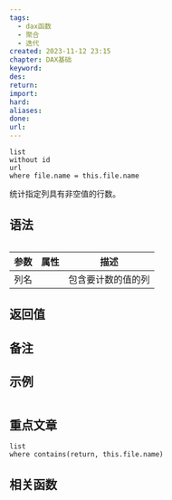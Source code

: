 ```yaml
---
tags:
  - dax函数
  - 聚合
  - 迭代
created: 2023-11-12 23:15
chapter: DAX基础
keyword: 
des: 
return: 
import: 
hard: 
aliases: 
done: 
url:
---
```


```dataview
list 
without id
url
where file.name = this.file.name
```

统计指定列具有非空值的行数。

## 语法

```js

```

| **参数** | **属性** | **描述**           |
| -------- | -------- | ------------------ |
| 列名     |          | 包含要计数的值的列 |

## 返回值



## 备注




## 示例

```js
```
## 重点文章
```dataview
list
where contains(return, this.file.name)
```

## 相关函数

